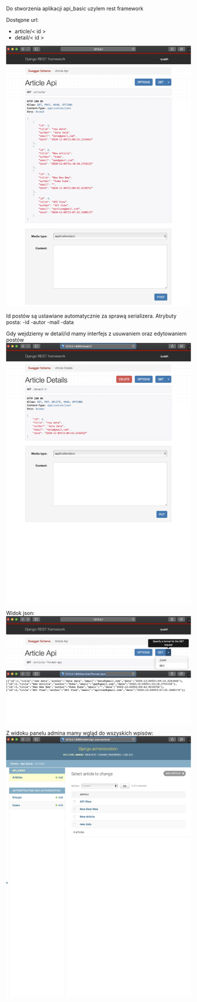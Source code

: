 Do stworzenia aplikacji api_basic uzylem rest framework

Dostępne url:

- article/< id >
- detail/< id >

![](./MyProject/img/1.png)

Id postów są ustawiane automatycznie za sprawą serializera. Atrybuty posta:
-id
-autor
-mail
-data

Gdy wejdziemy w detail/id mamy interfejs z usuwaniem oraz edytowaniem postów
![](./MyProject/img/2.png)

Widok json:
![](./MyProject/img/4.png)
![](./MyProject/img/5.png)

Z widoku panelu admina mamy wgląd do wszyskich wpisów:
![](./MyProject/img/3.png)
